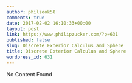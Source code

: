 ```yaml
---
author: philzook58
comments: true
date: 2017-02-02 16:10:33+00:00
layout: post
link: https://www.philipzucker.com/?p=631
published: false
slug: Discrete Exterior Calculus and Sphere
title: Discrete Exterior Calculus and Sphere
wordpress_id: 631
---
```


No Content Found
